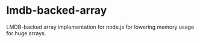 # lmdb-backed-array
LMDB-backed array implementation for node.js for lowering memory usage for huge arrays.
